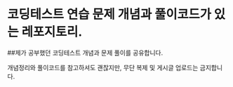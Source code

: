 # 코딩테스트 연습 문제 개념과 풀이코드가 있는 레포지토리.


##제가 공부했던 코딩테스트 개념과 문제 풀이를 공유합니다.


개념정리와 풀이코드를 참고하셔도 괜찮지만, 무단 복제 및 게시글 업로드는 금지합니다.
